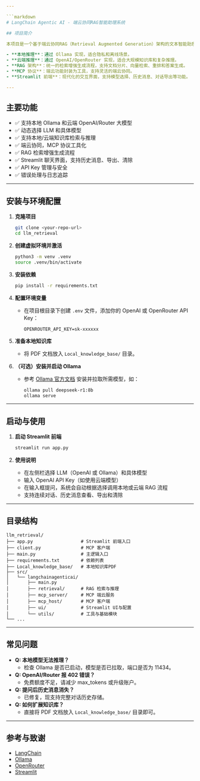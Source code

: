 ```yaml
---

```markdown
# LangChain Agentic AI - 端云协同RAG智能助理系统

## 项目简介

本项目是一个基于端云协同RAG（Retrieval Augmented Generation）架构的文本智能助理系统。系统支持本地大模型（如 Ollama）和云端大模型（如 OpenAI、OpenRouter），可根据用户选择动态切换推理和知识库来源，满足隐私保护、离线推理和复杂语义理解等多样化需求。

- **本地推理**：通过 Ollama 实现，适合隐私和离线场景。
- **云端推理**：通过 OpenAI/OpenRouter 实现，适合大规模知识库和复杂推理。
- **RAG 架构**：统一的检索增强生成流程，支持文档分片、向量检索、重排和答案生成。
- **MCP 协议**：端云功能封装为工具，支持灵活的端云协同。
- **Streamlit 前端**：现代化的交互界面，支持模型选择、历史消息、对话导出等功能。

---
```


## 主要功能

- ✅ 支持本地 Ollama 和云端 OpenAI/Router 大模型
- ✅ 动态选择 LLM 和具体模型
- ✅ 支持本地/云端知识库检索与推理
- ✅ 端云协同，MCP 协议工具化
- ✅ RAG 检索增强生成流程
- ✅ Streamlit 聊天界面，支持历史消息、导出、清除
- ✅ API Key 管理与安全
- ✅ 错误处理与日志追踪

---

## 安装与环境配置

1. **克隆项目**
   ```bash
   git clone <your-repo-url>
   cd llm_retrieval
   ```

2. **创建虚拟环境并激活**
   ```bash
   python3 -m venv .venv
   source .venv/bin/activate
   ```

3. **安装依赖**
   ```bash
   pip install -r requirements.txt
   ```

4. **配置环境变量**
   - 在项目根目录下创建 `.env` 文件，添加你的 OpenAI 或 OpenRouter API Key：
     ```
     OPENROUTER_API_KEY=sk-xxxxxx
     ```

5. **准备本地知识库**
   - 将 PDF 文档放入 `Local_knowledge_base/` 目录。

6. **（可选）安装并启动 Ollama**
   - 参考 [Ollama 官方文档](https://ollama.com/) 安装并拉取所需模型，如：
     ```bash
     ollama pull deepseek-r1:8b
     ollama serve
     ```

---

## 启动与使用

1. **启动 Streamlit 前端**
   ```bash
   streamlit run app.py
   ```

2. **使用说明**
   - 在左侧栏选择 LLM（OpenAI 或 Ollama）和具体模型
   - 输入 OpenAI API Key（如使用云端模型）
   - 在输入框提问，系统会自动根据选择调用本地或云端 RAG 流程
   - 支持连续对话、历史消息查看、导出和清除

---

## 目录结构

```
llm_retrieval/
├── app.py                  # Streamlit 前端入口
├── client.py               # MCP 客户端
├── main.py                 # 主逻辑入口
├── requirements.txt        # 依赖列表
├── Local_knowledge_base/   # 本地知识库PDF
├── src/
│   └── langchainagenticai/
│       ├── main.py
│       ├── retrieval/      # RAG 检索与推理
│       ├── mcp_server/     # MCP 端云服务
│       ├── mcp_host/       # MCP 客户端
│       ├── ui/             # Streamlit UI与配置
│       └── utils/          # 工具与基础模块
└── ...
```

---

## 常见问题

- **Q: 本地模型无法推理？**
  - 检查 Ollama 是否已启动，模型是否已拉取，端口是否为 11434。
- **Q: OpenAI/Router 报 402 错误？**
  - 免费额度不足，请减少 max_tokens 或升级账户。
- **Q: 提问后历史消息消失？**
  - 已修复，现支持完整对话历史存储。
- **Q: 如何扩展知识库？**
  - 直接将 PDF 文档放入 `Local_knowledge_base/` 目录即可。

---

## 参考与致谢

- [LangChain](https://github.com/langchain-ai/langchain)
- [Ollama](https://ollama.com/)
- [OpenRouter](https://openrouter.ai/)
- [Streamlit](https://streamlit.io/)


```
